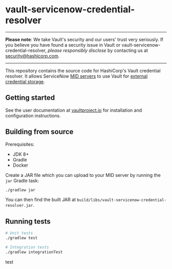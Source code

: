 # vault-servicenow-credential-resolver

----

**Please note**: We take Vault's security and our users' trust very seriously.
If you believe you have found a security issue in Vault or
vault-servicenow-credential-resolver, _please responsibly disclose_ by contacting
us at [security@hashicorp.com](mailto:security@hashicorp.com).

----

This repository contains the source code for HashiCorp's Vault credential resolver.
It allows ServiceNow [MID servers] to use Vault for [external credential storage].

## Getting started

See the user documentation at [vaultproject.io] for installation and configuration
instructions.

## Building from source

Prerequisites:

* JDK 8+
* Gradle
* Docker

Create a JAR file which you can upload to your MID server by running the `jar`
Gradle task:

```bash
./gradlew jar
```

You can then find the built JAR at `build/libs/vault-servicenow-credential-resolver.jar`.

## Running tests

```bash
# Unit tests
./gradlew test

# Integration tests
./gradlew integrationTest
```

[MID servers]: https://docs.servicenow.com/bundle/quebec-servicenow-platform/page/product/mid-server/concept/mid-server-landing.html
[external credential storage]: https://docs.servicenow.com/bundle/quebec-servicenow-platform/page/product/credentials/concept/c_ExternalCredentialStorage.html
[vaultproject.io]: https://vaultproject.io/docs/platform/servicenow
[bmoers/docker-mid-server]: https://github.com/bmoers/docker-mid-server
test
